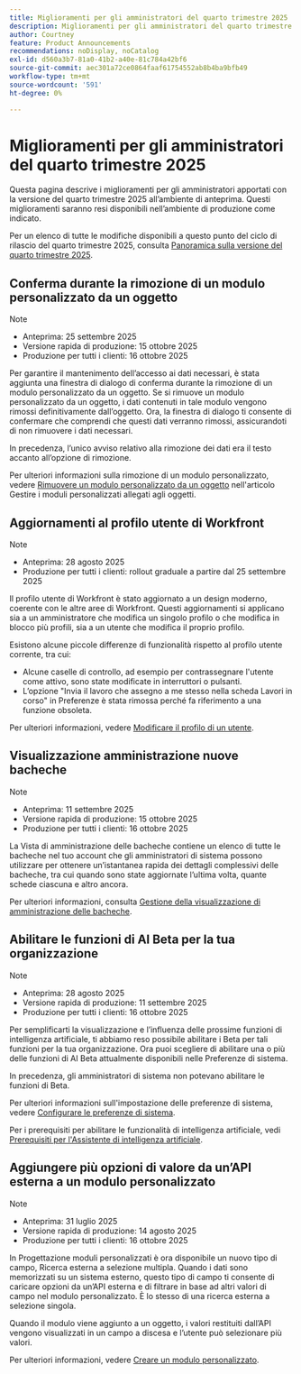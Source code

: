 ```yaml
---
title: Miglioramenti per gli amministratori del quarto trimestre 2025
description: Miglioramenti per gli amministratori del quarto trimestre 2025
author: Courtney
feature: Product Announcements
recommendations: noDisplay, noCatalog
exl-id: d560a3b7-81a0-41b2-a40e-81c784a42bf6
source-git-commit: aec301a72ce0864faaf61754552ab8b4ba9bfb49
workflow-type: tm+mt
source-wordcount: '591'
ht-degree: 0%

---
```


# Miglioramenti per gli amministratori del quarto trimestre 2025

Questa pagina descrive i miglioramenti per gli amministratori apportati con la versione del quarto trimestre 2025 all’ambiente di anteprima. Questi miglioramenti saranno resi disponibili nell’ambiente di produzione come indicato.

Per un elenco di tutte le modifiche disponibili a questo punto del ciclo di rilascio del quarto trimestre 2025, consulta [Panoramica sulla versione del quarto trimestre 2025](/help/quicksilver/product-announcements/product-releases/25-q4-release-activity/25-q4-release-overview.md).

## Conferma durante la rimozione di un modulo personalizzato da un oggetto

>[!NOTE]
>
>* Anteprima: 25 settembre 2025
>* Versione rapida di produzione: 15 ottobre 2025
>* Produzione per tutti i clienti: 16 ottobre 2025

Per garantire il mantenimento dell’accesso ai dati necessari, è stata aggiunta una finestra di dialogo di conferma durante la rimozione di un modulo personalizzato da un oggetto. Se si rimuove un modulo personalizzato da un oggetto, i dati contenuti in tale modulo vengono rimossi definitivamente dall’oggetto. Ora, la finestra di dialogo ti consente di confermare che comprendi che questi dati verranno rimossi, assicurandoti di non rimuovere i dati necessari.

In precedenza, l’unico avviso relativo alla rimozione dei dati era il testo accanto all’opzione di rimozione.

Per ulteriori informazioni sulla rimozione di un modulo personalizzato, vedere [Rimuovere un modulo personalizzato da un oggetto](/help/quicksilver/workfront-basics/work-with-custom-forms/manage-custom-forms-attached-to-objects.md#remove-a-custom-form-from-an-object) nell&#39;articolo Gestire i moduli personalizzati allegati agli oggetti.

## Aggiornamenti al profilo utente di Workfront

>[!NOTE]
>
>* Anteprima: 28 agosto 2025
>* Produzione per tutti i clienti: rollout graduale a partire dal 25 settembre 2025

Il profilo utente di Workfront è stato aggiornato a un design moderno, coerente con le altre aree di Workfront. Questi aggiornamenti si applicano sia a un amministratore che modifica un singolo profilo o che modifica in blocco più profili, sia a un utente che modifica il proprio profilo.

Esistono alcune piccole differenze di funzionalità rispetto al profilo utente corrente, tra cui:

* Alcune caselle di controllo, ad esempio per contrassegnare l&#39;utente come attivo, sono state modificate in interruttori o pulsanti.
* L’opzione &quot;Invia il lavoro che assegno a me stesso nella scheda Lavori in corso&quot; in Preferenze è stata rimossa perché fa riferimento a una funzione obsoleta.

Per ulteriori informazioni, vedere [Modificare il profilo di un utente](/help/quicksilver/administration-and-setup/add-users/create-and-manage-users/edit-a-users-profile.md).

## Visualizzazione amministrazione nuove bacheche

>[!NOTE]
>
>* Anteprima: 11 settembre 2025
>* Versione rapida di produzione: 15 ottobre 2025
>* Produzione per tutti i clienti: 16 ottobre 2025

La Vista di amministrazione delle bacheche contiene un elenco di tutte le bacheche nel tuo account che gli amministratori di sistema possono utilizzare per ottenere un’istantanea rapida dei dettagli complessivi delle bacheche, tra cui quando sono state aggiornate l’ultima volta, quante schede ciascuna e altro ancora.

Per ulteriori informazioni, consulta [Gestione della visualizzazione di amministrazione delle bacheche](/help/quicksilver/agile/get-started-with-boards/manage-boards-admin-view.md).

## Abilitare le funzioni di AI Beta per la tua organizzazione

>[!NOTE]
>
>* Anteprima: 28 agosto 2025
>* Versione rapida di produzione: 11 settembre 2025
>* Produzione per tutti i clienti: 16 ottobre 2025

Per semplificarti la visualizzazione e l’influenza delle prossime funzioni di intelligenza artificiale, ti abbiamo reso possibile abilitare i Beta per tali funzioni per la tua organizzazione. Ora puoi scegliere di abilitare una o più delle funzioni di AI Beta attualmente disponibili nelle Preferenze di sistema.

In precedenza, gli amministratori di sistema non potevano abilitare le funzioni di Beta.

Per ulteriori informazioni sull&#39;impostazione delle preferenze di sistema, vedere [Configurare le preferenze di sistema](/help/quicksilver/administration-and-setup/manage-workfront/security/configure-security-preferences.md).

Per i prerequisiti per abilitare le funzionalità di intelligenza artificiale, vedi [Prerequisiti per l&#39;Assistente di intelligenza artificiale](/help/quicksilver/workfront-basics/ai-assistant/ai-assistant-overview.md#prerequisites-to-ai-assistant).



## Aggiungere più opzioni di valore da un’API esterna a un modulo personalizzato

>[!NOTE]
>
>* Anteprima: 31 luglio 2025
>* Versione rapida di produzione: 14 agosto 2025
>* Produzione per tutti i clienti: 16 ottobre 2025

In Progettazione moduli personalizzati è ora disponibile un nuovo tipo di campo, Ricerca esterna a selezione multipla. Quando i dati sono memorizzati su un sistema esterno, questo tipo di campo ti consente di caricare opzioni da un’API esterna e di filtrare in base ad altri valori di campo nel modulo personalizzato. È lo stesso di una ricerca esterna a selezione singola.

Quando il modulo viene aggiunto a un oggetto, i valori restituiti dall’API vengono visualizzati in un campo a discesa e l’utente può selezionare più valori.

Per ulteriori informazioni, vedere [Creare un modulo personalizzato](/help/quicksilver/administration-and-setup/customize-workfront/create-manage-custom-forms/form-designer/design-a-form/design-a-form.md).
